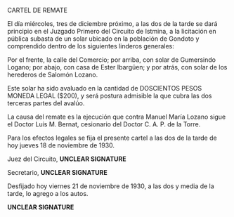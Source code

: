 CARTEL DE REMATE

El día miércoles, tres de diciembre próximo, a las dos de la tarde se dará principio en el Juzgado Primero del Circuito de Istmina, a la licitación en pública subasta de un solar ubicado en la población de Gondoto y comprendido dentro de los siguientes linderos generales:

Por el frente, la calle del Comercio; por arriba, con solar de Gumersindo Logano; por abajo, con casa de Ester Ibargüen; y por atrás, con solar de los herederos de Salomón Lozano.

Este solar ha sido avaluado en la cantidad de DOSCIENTOS PESOS MONEDA LEGAL ($200), y será postura admisible la que cubra las dos terceras partes del avalúo.

La causa del remate es la ejecución que contra Manuel María Lozano sigue el Doctor Luis M. Bernat, cesionario del Doctor C. A. P. de la Torre.

Para los efectos legales se fija el presente cartel a las dos de la tarde de hoy jueves 18 de noviembre de 1930.

Juez del Circuito,
**UNCLEAR SIGNATURE**

Secretario,
**UNCLEAR SIGNATURE**

Desfijado hoy viernes 21 de noviembre de 1930, a las dos y media de la tarde, lo agrego a los autos.

**UNCLEAR SIGNATURE**